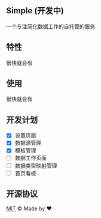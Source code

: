 ## Simple (开发中)

一个专注简化数据工作的自托管的服务

## 特性

很快就会有

## 使用

很快就会有

## 开发计划

- [x] 设置页面
- [x] 数据源管理
- [x] 模板管理
- [ ] 数据工作页面
- [ ] 数据类型映射管理
- [ ] 首页看板

## 开源协议

[MIT](./LICENSE) &copy; Made by ❤️